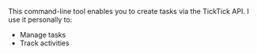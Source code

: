 This command-line tool enables you to create tasks via the TickTick API. I use it personally to:

- Manage tasks
- Track activities
